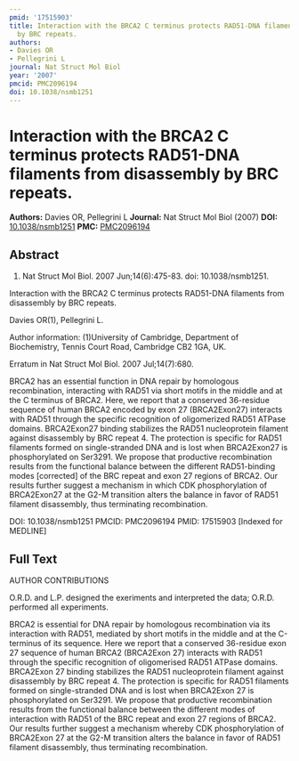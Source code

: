 ```yaml
---
pmid: '17515903'
title: Interaction with the BRCA2 C terminus protects RAD51-DNA filaments from disassembly
  by BRC repeats.
authors:
- Davies OR
- Pellegrini L
journal: Nat Struct Mol Biol
year: '2007'
pmcid: PMC2096194
doi: 10.1038/nsmb1251
---
```


# Interaction with the BRCA2 C terminus protects RAD51-DNA filaments from disassembly by BRC repeats.
**Authors:** Davies OR, Pellegrini L
**Journal:** Nat Struct Mol Biol (2007)
**DOI:** [10.1038/nsmb1251](https://doi.org/10.1038/nsmb1251)
**PMC:** [PMC2096194](https://www.ncbi.nlm.nih.gov/pmc/articles/PMC2096194/)

## Abstract

1. Nat Struct Mol Biol. 2007 Jun;14(6):475-83. doi: 10.1038/nsmb1251.

Interaction with the BRCA2 C terminus protects RAD51-DNA filaments from 
disassembly by BRC repeats.

Davies OR(1), Pellegrini L.

Author information:
(1)University of Cambridge, Department of Biochemistry, Tennis Court Road, 
Cambridge CB2 1GA, UK.

Erratum in
    Nat Struct Mol Biol. 2007 Jul;14(7):680.

BRCA2 has an essential function in DNA repair by homologous recombination, 
interacting with RAD51 via short motifs in the middle and at the C terminus of 
BRCA2. Here, we report that a conserved 36-residue sequence of human BRCA2 
encoded by exon 27 (BRCA2Exon27) interacts with RAD51 through the specific 
recognition of oligomerized RAD51 ATPase domains. BRCA2Exon27 binding stabilizes 
the RAD51 nucleoprotein filament against disassembly by BRC repeat 4. The 
protection is specific for RAD51 filaments formed on single-stranded DNA and is 
lost when BRCA2Exon27 is phosphorylated on Ser3291. We propose that productive 
recombination results from the functional balance between the different 
RAD51-binding modes [corrected] of the BRC repeat and exon 27 regions of BRCA2. 
Our results further suggest a mechanism in which CDK phosphorylation of 
BRCA2Exon27 at the G2-M transition alters the balance in favor of RAD51 filament 
disassembly, thus terminating recombination.

DOI: 10.1038/nsmb1251
PMCID: PMC2096194
PMID: 17515903 [Indexed for MEDLINE]

## Full Text

AUTHOR CONTRIBUTIONS

O.R.D. and L.P. designed the exeriments and interpreted the data; O.R.D. performed all experiments.

BRCA2 is essential for DNA repair by homologous recombination via its interaction with RAD51, mediated by short motifs in the middle and at the C-terminus of its sequence. Here we report that a conserved 36-residue exon 27 sequence of human BRCA2 (BRCA2Exon 27) interacts with RAD51 through the specific recognition of oligomerised RAD51 ATPase domains. BRCA2Exon 27 binding stabilizes the RAD51 nucleoprotein filament against disassembly by BRC repeat 4. The protection is specific for RAD51 filaments formed on single-stranded DNA and is lost when BRCA2Exon 27 is phosphorylated on Ser3291. We propose that productive recombination results from the functional balance between the different modes of interaction with RAD51 of the BRC repeat and exon 27 regions of BRCA2. Our results further suggest a mechanism whereby CDK phosphorylation of BRCA2Exon 27 at the G2-M transition alters the balance in favor of RAD51 filament disassembly, thus terminating recombination.
